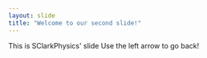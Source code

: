 ```yaml
---
layout: slide
title: "Welcome to our second slide!"
---
```

This is SClarkPhysics' slide
Use the left arrow to go back!
